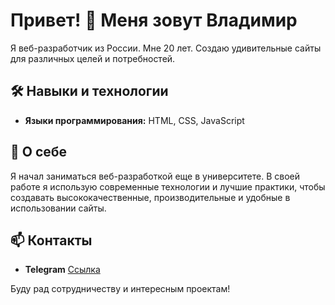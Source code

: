 # Привет! 👋 Меня зовут Владимир

Я веб-разработчик из России. Мне 20 лет. Создаю удивительные сайты для различных целей и потребностей.

## 🛠️ Навыки и технологии

- **Языки программирования:** HTML, CSS, JavaScript

## 🌟 О себе

Я начал заниматься веб-разработкой еще в университете. В своей работе я использую современные технологии и лучшие практики, чтобы создавать высококачественные, производительные и удобные в использовании сайты.

## 📫 Контакты

- **Telegram** [Ссылка](https://t.me/akayo_san)

Буду рад сотрудничеству и интересным проектам!
